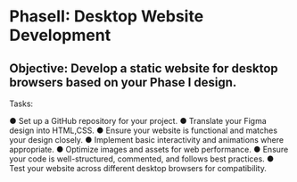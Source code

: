 # PhaseII: Desktop Website Development

## Objective: Develop a static website for desktop browsers based on your Phase I design.
 Tasks:

 ● Set up a GitHub repository for your project.
 ● Translate your Figma design into HTML,CSS.
 ● Ensure your website is functional and matches your design closely.
 ● Implement basic interactivity and animations where appropriate.
 ● Optimize images and assets for web performance.
 ● Ensure your code is well-structured, commented, and follows best practices.
 ● Test your website across different desktop browsers for compatibility.